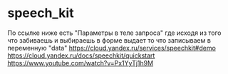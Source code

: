 # speech_kit
По ссылке ниже есть "Параметры в теле запроса" где исходя из того что забиваешь и выбираешь в форме выдает  то что записываем в переменную "data"
https://cloud.yandex.ru/services/speechkit#demo
https://cloud.yandex.ru/docs/speechkit/quickstart
https://www.youtube.com/watch?v=Px1YyTj1h9M
